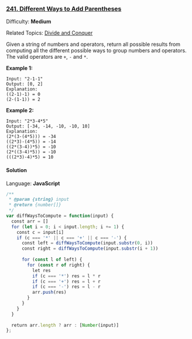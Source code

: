 ### [241\. Different Ways to Add Parentheses](https://leetcode.com/problems/different-ways-to-add-parentheses/)

Difficulty: **Medium**  

Related Topics: [Divide and Conquer](https://leetcode.com/tag/divide-and-conquer/)


Given a string of numbers and operators, return all possible results from computing all the different possible ways to group numbers and operators. The valid operators are `+`, `-` and `*`.

**Example 1:**

```
Input: "2-1-1"
Output: [0, 2]
Explanation: 
((2-1)-1) = 0 
(2-(1-1)) = 2
```

**Example 2:**

```
Input: "2*3-4*5"
Output: [-34, -14, -10, -10, 10]
Explanation: 
(2*(3-(4*5))) = -34 
((2*3)-(4*5)) = -14 
((2*(3-4))*5) = -10 
(2*((3-4)*5)) = -10 
(((2*3)-4)*5) = 10
```


#### Solution

Language: **JavaScript**

```javascript
/**
 * @param {string} input
 * @return {number[]}
 */
var diffWaysToCompute = function(input) {
  const arr = []
  for (let i = 0; i < input.length; i += 1) {
    const c = input[i]
    if (c === '*' || c === '+' || c === '-') {
      const left = diffWaysToCompute(input.substr(0, i))
      const right = diffWaysToCompute(input.substr(i + 1))
      
      for (const l of left) {
        for (const r of right) {
          let res
          if (c === '*') res = l * r
          if (c === '+') res = l + r
          if (c === '-') res = l - r
          arr.push(res)
        }
      }
    }
  }
  
  return arr.length ? arr : [Number(input)]
};
```